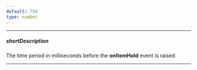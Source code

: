 ```yaml
---
default: 750
type: number
---
```

---
##### shortDescription
The time period in milliseconds before the **onItemHold** event is raised.

---

